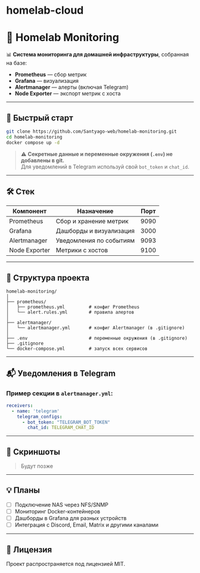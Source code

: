 # homelab-cloud
# 🧠 Homelab Monitoring

📊 **Система мониторинга для домашней инфраструктуры**, собранная на базе:
- **Prometheus** — сбор метрик
- **Grafana** — визуализация
- **Alertmanager** — алерты (включая Telegram)
- **Node Exporter** — экспорт метрик с хоста

---

## 🚀 Быстрый старт

```bash
git clone https://github.com/Santyago-web/homelab-monitoring.git
cd homelab-monitoring
docker compose up -d
```

> ⚠️ **Секретные данные и переменные окружения (`.env`) не добавлены в git.**  
> Для уведомлений в Telegram используй свой `bot_token` и `chat_id`.

---

## 🛠 Стек

| Компонент      | Назначение                      | Порт |
|----------------|----------------------------------|------|
| Prometheus     | Сбор и хранение метрик          | 9090 |
| Grafana        | Дашборды и визуализация         | 3000 |
| Alertmanager   | Уведомления по событиям         | 9093 |
| Node Exporter  | Метрики с хостов                | 9100 |

---

## 📂 Структура проекта

```
homelab-monitoring/
│
├── prometheus/
│   ├── prometheus.yml         # конфиг Prometheus
│   └── alert.rules.yml        # правила алертов
│
├── alertmanager/
│   └── alertmanager.yml       # конфиг Alertmanager (в .gitignore)
│
├── .env                       # переменные окружения (в .gitignore)
├── .gitignore
└── docker-compose.yml         # запуск всех сервисов
```

---

## 📬 Уведомления в Telegram

### Пример секции в `alertmanager.yml`:

```yaml
receivers:
  - name: 'telegram'
    telegram_configs:
      - bot_token: "TELEGRAM_BOT_TOKEN"
        chat_id: TELEGRAM_CHAT_ID
```

---

## 📸 Скриншоты

> Будут позже

---

## 💡 Планы

- [ ] Подключение NAS через NFS/SNMP
- [ ] Мониторинг Docker-контейнеров
- [ ] Дашборды в Grafana для разных устройств
- [ ] Интеграция с Discord, Email, Matrix и другими каналами

---

## 🧾 Лицензия

Проект распространяется под лицензией MIT.
